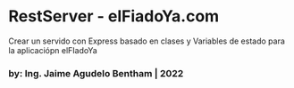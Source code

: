 # RestServer - elFiadoYa.com

Crear un servido con Express basado en clases y Variables de estado para la aplicaciópn elFIadoYa

### by: Ing. Jaime Agudelo Bentham | 2022
